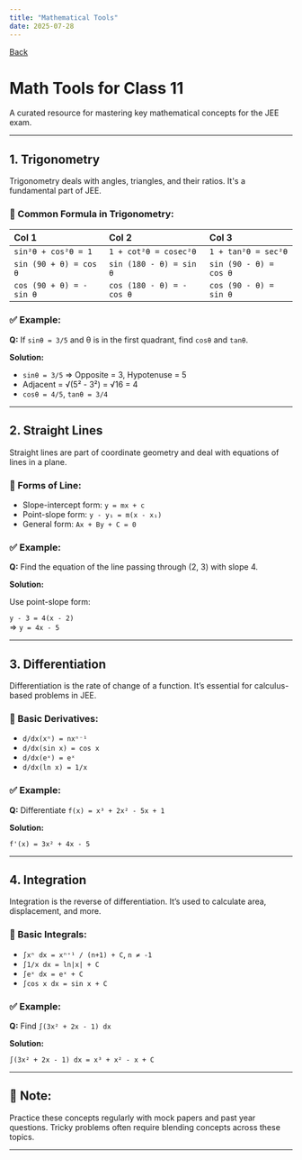 ```yaml
---
title: "Mathematical Tools"
date: 2025-07-28
---
```


<td style="text-align: left"><a href = "https://aniketm117.github.io/github-pages-with-jekyll/">Back</a></td>

# Math Tools for Class 11

A curated resource for mastering key mathematical concepts for the JEE exam.

---

## 1. Trigonometry

Trigonometry deals with angles, triangles, and their ratios. It's a fundamental part of JEE.

### 📌 Common Formula in Trigonometry:

<table>
 <thead>
   <tr>
     <th style="text-align: left">Col 1</th>
     <th style="text-align: left">Col 2</th>
     <th style="text-align: left">Col 3</th>
   </tr>
 </thead>
 <tbody>
   <tr>
     <td style="text-align: left"><code class="language-plaintext highlighter-rouge">sin²θ + cos²θ = 1</code></td>
     <td style="text-align: left"><code class="language-plaintext highlighter-rouge">1 + cot²θ = cosec²θ</a></td>
     <td style="text-align: left"><code class="language-plaintext highlighter-rouge">1 + tan²θ = sec²θ</td>
   </tr>
   <tr>
     <td style="text-align: left"><code class="language-plaintext highlighter-rouge">sin (90 + θ) = cos θ</code></td>
     <td style="text-align: left"><code class="language-plaintext highlighter-rouge">sin (180 - θ) = sin θ</code></td>
     <td style="text-align: left"><code class="language-plaintext highlighter-rouge">sin (90 - θ) = cos θ</code></td>
   </tr>
   <tr>
     <td style="text-align: left"><code class="language-plaintext highlighter-rouge">cos (90 + θ) = - sin θ</code></td>
     <td style="text-align: left"><code class="language-plaintext highlighter-rouge">cos (180 - θ) = - cos θ</code></td>
     <td style="text-align: left"><code class="language-plaintext highlighter-rouge">cos (90 - θ) = sin θ</code></td>
   </tr>
 </tbody>
</table>


### ✅ Example:

**Q:** If `sinθ = 3/5` and θ is in the first quadrant, find `cosθ` and `tanθ`.

**Solution:**

- `sinθ = 3/5` ⇒ Opposite = 3, Hypotenuse = 5  
- Adjacent = √(5² - 3²) = √16 = 4  
- `cosθ = 4/5`, `tanθ = 3/4`

---

## 2. Straight Lines

Straight lines are part of coordinate geometry and deal with equations of lines in a plane.

### 📌 Forms of Line:

- Slope-intercept form: `y = mx + c`
- Point-slope form: `y - y₁ = m(x - x₁)`
- General form: `Ax + By + C = 0`

### ✅ Example:

**Q:** Find the equation of the line passing through (2, 3) with slope 4.

**Solution:**

Use point-slope form:

`y - 3 = 4(x - 2)`  
⇒ `y = 4x - 5`

---

## 3. Differentiation

Differentiation is the rate of change of a function. It’s essential for calculus-based problems in JEE.

### 📌 Basic Derivatives:

- `d/dx(xⁿ) = nxⁿ⁻¹`
- `d/dx(sin x) = cos x`
- `d/dx(eˣ) = eˣ`
- `d/dx(ln x) = 1/x`

### ✅ Example:

**Q:** Differentiate `f(x) = x³ + 2x² - 5x + 1`

**Solution:**

`f'(x) = 3x² + 4x - 5`

---

## 4. Integration

Integration is the reverse of differentiation. It’s used to calculate area, displacement, and more.

### 📌 Basic Integrals:

- `∫xⁿ dx = xⁿ⁺¹ / (n+1) + C`, `n ≠ -1`
- `∫1/x dx = ln|x| + C`
- `∫eˣ dx = eˣ + C`
- `∫cos x dx = sin x + C`

### ✅ Example:

**Q:** Find `∫(3x² + 2x - 1) dx`

**Solution:**

`∫(3x² + 2x - 1) dx = x³ + x² - x + C`

---

## 📎 Note:

Practice these concepts regularly with mock papers and past year questions. Tricky problems often require blending concepts across these topics.

---

